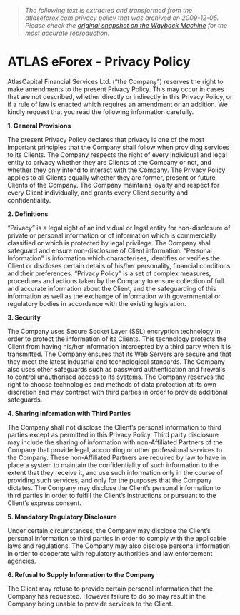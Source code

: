 > *The following text is extracted and transformed from the atlaseforex.com privacy policy that was archived on 2009-12-05. Please check the [original snapshot on the Wayback Machine](https://web.archive.org/web/20091205195755id_/http%3A//www.atlaseforex.com/privacy.html) for the most accurate reproduction.*

# ATLAS eForex - Privacy Policy

AtlasCapital Financial Services Ltd. (“the Company”) reserves the right to make amendments to the present Privacy Policy. This may occur in cases that are not described, whether directly or indirectly in this Privacy Policy, or if a rule of law is enacted which requires an amendment or an addition. We kindly request that you read the following information carefully.

**1\. General Provisions**

The present Privacy Policy declares that privacy is one of the most important principles that the Company shall follow when providing services to its Clients. The Company respects the right of every individual and legal entity to privacy whether they are Clients of the Company or not, and whether they only intend to interact with the Company. The Privacy Policy applies to all Clients equally whether they are former, present or future Clients of the Company. The Company maintains loyalty and respect for every Client individually, and grants every Client security and confidentiality.

**2\. Definitions**

“Privacy” is a legal right of an individual or legal entity for non-disclosure of private or personal information or of information which is commercially classified or which is protected by legal privilege. The Company shall safeguard and ensure non-disclosure of Client information. “Personal Information” is information which characterises, identifies or verifies the Client or discloses certain details of his/her personality, financial conditions and their preferences. “Privacy Policy” is a set of complex measures, procedures and actions taken by the Company to ensure collection of full and accurate information about the Client, and the safeguarding of this information as well as the exchange of information with governmental or regulatory bodies in accordance with the existing legislation.

**3\. Security**

The Company uses Secure Socket Layer (SSL) encryption technology in order to protect the information of its Clients. This technology protects the Client from having his/her information intercepted by a third party when it is transmitted. The Company ensures that its Web Servers are secure and that they meet the latest industrial and technological standards. The Company also uses other safeguards such as password authentication and firewalls to control unauthorised access to its systems. The Company reserves the right to choose technologies and methods of data protection at its own discretion and may contract with third parties in order to provide additional safeguards.

**4\. Sharing Information with Third Parties**

The Company shall not disclose the Client’s personal information to third parties except as permitted in this Privacy Policy. Third party disclosure may include the sharing of information with non-Affiliated Partners of the Company that provide legal, accounting or other professional services to the Company. These non-Affiliated Partners are required by law to have in place a system to maintain the confidentiality of such information to the extent that they receive it, and use such information only in the course of providing such services, and only for the purposes that the Company dictates. The Company may disclose the Client’s personal information to third parties in order to fulfill the Client’s instructions or pursuant to the Client’s express consent.

**5\. Mandatory Regulatory Disclosure**

Under certain circumstances, the Company may disclose the Client’s personal information to third parties in order to comply with the applicable laws and regulations. The Company may also disclose personal information in order to cooperate with regulatory authorities and law enforcement agencies.

**6\. Refusal to Supply Information to the Company**

The Client may refuse to provide certain personal information that the Company has requested. However failure to do so may result in the Company being unable to provide services to the Client.
